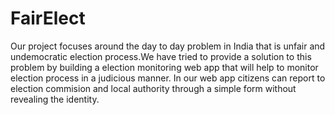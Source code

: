 # FairElect

Our project focuses around the day to day problem in India that is unfair and undemocratic election process.We have tried to provide a solution to this problem by building a election monitoring web app that will help to monitor election process in a judicious manner. In our web app citizens can report to election commision and local authority through a simple form without revealing the identity.
